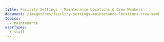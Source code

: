 ```yaml
---
title: Facility Settings - Maintenance Locations & Crew Members
document: /images/cms/facility-settings-maintenance-locations-crew-members.pdf
topics:
  - maintenance
userTypes:
  - staff
---
```

